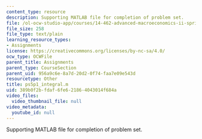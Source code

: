 ```yaml
---
content_type: resource
description: Supporting MATLAB file for completion of problem set.
file: /ol-ocw-studio-app/courses/14-462-advanced-macroeconomics-ii-spring-2004/389b0f2bfdaf6fe621864043014f684a_ps5p1_integral.m
file_size: 258
file_type: text/plain
learning_resource_types:
- Assignments
license: https://creativecommons.org/licenses/by-nc-sa/4.0/
ocw_type: OCWFile
parent_title: Assignments
parent_type: CourseSection
parent_uid: 956a9c6e-8a7d-20d2-0f74-faa7e09e543d
resourcetype: Other
title: ps5p1_integral.m
uid: 389b0f2b-fdaf-6fe6-2186-4043014f684a
video_files:
  video_thumbnail_file: null
video_metadata:
  youtube_id: null
---
```

Supporting MATLAB file for completion of problem set.